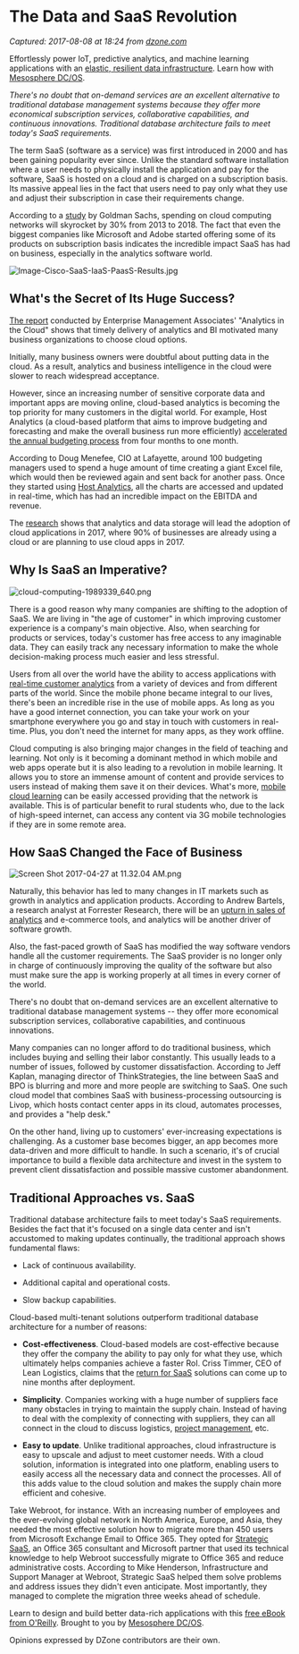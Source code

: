 # The Data and SaaS Revolution

_Captured: 2017-08-08 at 18:24 from [dzone.com](https://dzone.com/articles/the-rise-of-saas-how-data-is-revolutionizing-doing?edition=313391&utm_source=Daily%20Digest&utm_medium=email&utm_campaign=Daily%20Digest%202017-08-03)_

Effortlessly power IoT, predictive analytics, and machine learning applications with an [elastic, resilient data infrastructure](https://dzone.com/go?i=207144&u=https%3A%2F%2Fmesosphere.com%2Fsolutions%2Fdata%2F%3Futm_source%3Ddzone%26utm_medium%3Dbig-data%26utm_term%3Dpre-article%26utm_content%3D101). Learn how with [Mesosphere DC/OS](https://dzone.com/go?i=207144&u=https%3A%2F%2Fmesosphere.com%2Fproduct%2F%3Futm_source%3Ddzone%26utm_medium%3Dbig-data%26utm_term%3Dpre-article%26utm_content%3D101).

_There's no doubt that on-demand services are an excellent alternative to traditional database management systems because they offer more economical subscription services, collaborative capabilities, and continuous innovations. Traditional database architecture fails to meet today's SaaS requirements._

The term SaaS (software as a service) was first introduced in 2000 and has been gaining popularity ever since. Unlike the standard software installation where a user needs to physically install the application and pay for the software, SaaS is hosted on a cloud and is charged on a subscription basis. Its massive appeal lies in the fact that users need to pay only what they use and adjust their subscription in case their requirements change.

According to a [study](https://www.skyhighnetworks.com/cloud-security-blog/11-advantages-of-cloud-computing-and-how-your-business-can-benefit-from-them/) by Goldman Sachs, spending on cloud computing networks will skyrocket by 30% from 2013 to 2018. The fact that even the biggest companies like Microsoft and Adobe started offering some of its products on subscription basis indicates the incredible impact SaaS has had on business, especially in the analytics software world.

![Image-Cisco-SaaS-IaaS-PaasS-Results.jpg](https://lh5.googleusercontent.com/e43UD_R_IQRL2BIw7CHIM-R3iRbtyFoJXGMe7cVNDqMvfff24Z2EmYmbGQqR8teWguwt233J7Rw4nAOkDqg-_9ju8gCGvsXyf5cDxZ5x1kVvFMFRhHm3_d4iXlbiQ460KopJPYPi)

## What's the Secret of Its Huge Success?

[The report](http://www.enterprisemanagement.com/research/asset.php/2869/Analytics-in-the-Cloud) conducted by Enterprise Management Associates' "Analytics in the Cloud" shows that timely delivery of analytics and BI motivated many business organizations to choose cloud options.

Initially, many business owners were doubtful about putting data in the cloud. As a result, analytics and business intelligence in the cloud were slower to reach widespread acceptance.

However, since an increasing number of sensitive corporate data and important apps are moving online, cloud-based analytics is becoming the top priority for many customers in the digital world. For example, Host Analytics (a cloud-based platform that aims to improve budgeting and forecasting and make the overall business run more efficiently) [accelerated the annual budgeting process](http://www.networkworld.com/article/2177308/saas/10-saas-companies-to-watch.html) from four months to one month.

According to Doug Menefee, CIO at Lafayette, around 100 budgeting managers used to spend a huge amount of time creating a giant Excel file, which would then be reviewed again and sent back for another pass. Once they started using [Host Analytics](https://www.hostanalytics.com/), all the charts are accessed and updated in real-time, which has had an incredible impact on the EBITDA and revenue.

The [research](https://virtualizationreview.com/articles/2014/11/10/90-percent-of-companies-using-cloud.aspx) shows that analytics and data storage will lead the adoption of cloud applications in 2017, where 90% of businesses are already using a cloud or are planning to use cloud apps in 2017.

## Why Is SaaS an Imperative?

![cloud-computing-1989339_640.png](https://lh4.googleusercontent.com/8xXkGPVCdzEV-_WaMAtBekxOAod8pSULbY3FMn0JZ4nwzUerH_tXhLxgx52sTQGD7gSiAmXASA45LE1SvwG9IL3qIr7qzKUwAQF6mm_3CSly-OrOKf4T7htioQfggJdSanTdC6IW)

There is a good reason why many companies are shifting to the adoption of SaaS. We are living in "the age of customer" in which improving customer experience is a company's main objective. Also, when searching for products or services, today's customer has free access to any imaginable data. They can easily track any necessary information to make the whole decision-making process much easier and less stressful.

Users from all over the world have the ability to access applications with [real-time customer analytics](https://blog.woopra.com/entrepreneurial-insight-to-customer-analytics-and-leveraging-data-for-retargeting) from a variety of devices and from different parts of the world. Since the mobile phone became integral to our lives, there's been an incredible rise in the use of mobile apps. As long as you have a good internet connection, you can take your work on your smartphone everywhere you go and stay in touch with customers in real-time. Plus, you don't need the internet for many apps, as they work offline.

Cloud computing is also bringing major changes in the field of teaching and learning. Not only is it becoming a dominant method in which mobile and web apps operate but it is also leading to a revolution in mobile learning. It allows you to store an immense amount of content and provide services to users instead of making them save it on their devices. What's more, [mobile cloud learning](http://files.eric.ed.gov/fulltext/EJ1030103.pdf) can be easily accessed providing that the network is available. This is of particular benefit to rural students who, due to the lack of high-speed internet, can access any content via 3G mobile technologies if they are in some remote area.

## How SaaS Changed the Face of Business

![Screen Shot 2017-04-27 at 11.32.04 AM.png](https://lh3.googleusercontent.com/0es22_63kTcOP0-bbpOexqszBVssTWyeSuX2eRe-4Gy6xnHprTPwT0NgWbK5wdNElEQmh7eoqNdMXAWGJe_1h6h_dS5U7qpkh9eGB--FcZSH67_iqz_baQTNdGSS2vC1j_69m1-W)

Naturally, this behavior has led to many changes in IT markets such as growth in analytics and application products. According to Andrew Bartels, a research analyst at Forrester Research, there will be an [upturn in sales of analytics](http://www.cbronline.com/news/cloud/the-age-of-the-customer-brings-software-growth-in-saas-data-analytics-and-applications-4775262/) and e-commerce tools, and analytics will be another driver of software growth.

Also, the fast-paced growth of SaaS has modified the way software vendors handle all the customer requirements. The SaaS provider is no longer only in charge of continuously improving the quality of the software but also must make sure the app is working properly at all times in every corner of the world.

There's no doubt that on-demand services are an excellent alternative to traditional database management systems -- they offer more economical subscription services, collaborative capabilities, and continuous innovations.

Many companies can no longer afford to do traditional business, which includes buying and selling their labor constantly. This usually leads to a number of issues, followed by customer dissatisfaction. According to Jeff Kaplan, managing director of ThinkStrategies, the line between SaaS and BPO is blurring and more and more people are switching to SaaS. One such cloud model that combines SaaS with business-processing outsourcing is Livop, which hosts contact center apps in its cloud, automates processes, and provides a "help desk."

On the other hand, living up to customers' ever-increasing expectations is challenging. As a customer base becomes bigger, an app becomes more data-driven and more difficult to handle. In such a scenario, it's of crucial importance to build a flexible data architecture and invest in the system to prevent client dissatisfaction and possible massive customer abandonment.

## Traditional Approaches vs. SaaS

Traditional database architecture fails to meet today's SaaS requirements. Besides the fact that it's focused on a single data center and isn't accustomed to making updates continually, the traditional approach shows fundamental flaws:

  * Lack of continuous availability.

  * Additional capital and operational costs.

  * Slow backup capabilities.

Cloud-based multi-tenant solutions outperform traditional database architecture for a number of reasons:

  * **Cost-effectiveness**. Cloud-based models are cost-effective because they offer the company the ability to pay only for what they use, which ultimately helps companies achieve a faster RoI. Criss Timmer, CEO of Lean Logistics, claims that the [return for SaaS](http://www.inboundlogistics.com/cms/article/high-tech-the-rise-of-saas-and-the-cloud/) solutions can come up to nine months after deployment.

  * **Simplicity**. Companies working with a huge number of suppliers face many obstacles in trying to maintain the supply chain. Instead of having to deal with the complexity of connecting with suppliers, they can all connect in the cloud to discuss logistics, [project management](https://activecollab.com/blog/project-management/2017/04/26/top-12-most-relevant-project-management-books-you-need-to-read), etc.

  * **Easy to update**. Unlike traditional approaches, cloud infrastructure is easy to upscale and adjust to meet customer needs. With a cloud solution, information is integrated into one platform, enabling users to easily access all the necessary data and connect the processes. All of this adds value to the cloud solution and makes the supply chain more efficient and cohesive.

Take Webroot, for instance. With an increasing number of employees and the ever-evolving global network in North America, Europe, and Asia, they needed the most effective solution how to migrate more than 450 users from Microsoft Exchange Email to Office 365. They opted for [Strategic SaaS](http://www.strategicsaas.com/wp-content/uploads/2014/01/SS_Webroot-Case-Study.pdf), an Office 365 consultant and Microsoft partner that used its technical knowledge to help Webroot successfully migrate to Office 365 and reduce administrative costs. According to Mike Henderson, Infrastructure and Support Manager at Webroot, Strategic SaaS helped them solve problems and address issues they didn't even anticipate. Most importantly, they managed to complete the migration three weeks ahead of schedule.

Learn to design and build better data-rich applications with this [free eBook from O'Reilly](https://dzone.com/go?i=207145&u=https%3A%2F%2Fmesosphere.com%2Fresources%2Fdesigning-data-intensive-applications%2F%3Futm_source%3Ddzone%26utm_medium%3Dbig-data%26utm_campaign%3Doreilly-data-apps-ebook%26utm_term%3Dpost-article%26utm_content%3D202). Brought to you by [Mesosphere DC/OS](https://dzone.com/go?i=207145&u=https%3A%2F%2Fmesosphere.com%2Fproduct%2F%3Futm_source%3Ddzone%26utm_medium%3Dbig-data%26utm_campaign%3Doreilly-data-apps-ebook%26utm_term%3Dpost-article%26utm_content%3D202).

Opinions expressed by DZone contributors are their own.
